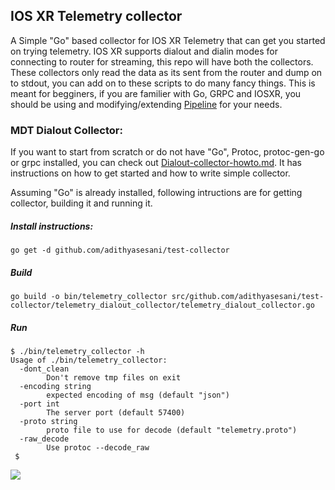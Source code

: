 ## IOS XR Telemetry collector

A Simple "Go" based collector for IOS XR Telemetry that can get you started on trying telemetry. IOS XR supports dialout and dialin modes for connecting to router for streaming, this repo will have both the collectors. These collectors only read the data as its sent from the router and dump on to stdout, you can add on to these scripts to do many fancy things. This is meant for begginers, if you are familier with Go, GRPC and IOSXR, you should be using and modifying/extending [Pipeline](https://github.com/cisco-ie/bigmuddy-network-telemetry-pipeline) for your needs.

### MDT Dialout Collector:
If you want to start from scratch or do not have "Go", Protoc, protoc-gen-go or grpc installed, you can check out [Dialout-collector-howto.md](Dialout-collector-howto.md). It has instructions on how to get started and how to write simple collector.

Assuming "Go" is already installed, following intructions are for getting collector, building it and running it.

##### Install instructions:
`go get -d github.com/adithyasesani/test-collector`

##### Build
`go build -o bin/telemetry_collector src/github.com/adithyasesani/test-collector/telemetry_dialout_collector/telemetry_dialout_collector.go`

##### Run
```
$ ./bin/telemetry_collector -h
Usage of ./bin/telemetry_collector:
  -dont_clean
    	Don't remove tmp files on exit
  -encoding string
    	expected encoding of msg (default "json")
  -port int
    	The server port (default 57400)
  -proto string
    	proto file to use for decode (default "telemetry.proto")
  -raw_decode
    	Use protoc --decode_raw
 $
 ```


![](docs/dialout-build.gif)
